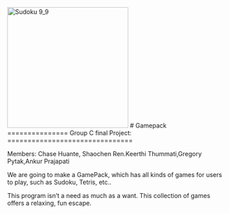 <img width="277" alt="Sudoku 9_9 " src="https://user-images.githubusercontent.com/46946162/124189676-ed2b5180-da75-11eb-82fa-cd1cbc91b226.png">
# Gamepack
===============   Group C final Project:   ===============================

Members:
Chase Huante, Shaochen Ren.Keerthi Thummati,Gregory Pytak,Ankur Prajapati

We are going to make a GamePack, which has all kinds of games for users to play, such as Sudoku, Tetris, etc.. 

This program isn’t a need as much as a want.  This collection of games offers a relaxing, fun escape.

